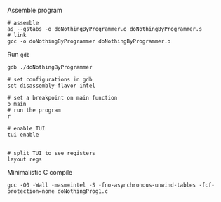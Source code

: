 
Assemble program
```shell
# assemble
as --gstabs -o doNothingByProgrammer.o doNothingByProgrammer.s
# link
gcc -o doNothingByProgrammer doNothingByProgrammer.o
```

Run `gdb`

```shell
gdb ./doNothingByProgrammer

# set configurations in gdb
set disassembly-flavor intel

# set a breakpoint on main function
b main
# run the program
r

# enable TUI
tui enable


# split TUI to see registers
layout regs 

```


Minimalistic C compile
```shell
gcc -O0 -Wall -masm=intel -S -fno-asynchronous-unwind-tables -fcf-protection=none doNothingProg1.c
```